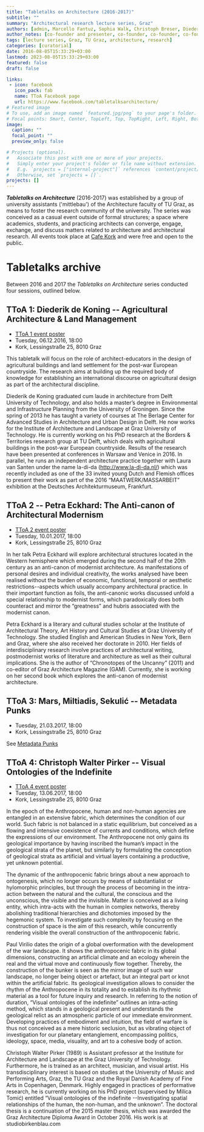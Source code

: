 ```yaml
---
title: "Tabletalks on Architecture (2016-2017)"
subtitle: ""
summary: "Architectural research lecture series, Graz"
authors: [admin, Marcello Fantuz, Sophia Walk, Christoph Breser, Diederik de Koning, Petra Eckhard, Dubravka Sekulić, Marcell Mars, Christoph Walter Pirker]
author_notes: [co-founder and presenter, co-founder, co-founder, co-founder, co-founder and presenter, presenter, presenter, presenter, presenter]
tags: [lecture series, Graz, TU Graz, architecture, research]
categories: [curatorial]
date: 2016-08-05T15:33:29+03:00
lastmod: 2023-08-05T15:33:29+03:00
featured: false
draft: false

links: 
 - icon: facebook
   icon_pack: fab
   name: TToA Facebook page
   url: https://www.facebook.com/tabletalksarchitecture/
# Featured image
# To use, add an image named `featured.jpg/png` to your page's folder.
# Focal points: Smart, Center, TopLeft, Top, TopRight, Left, Right, BottomLeft, Bottom, BottomRight.
image:
  caption: ""
  focal_point: ""
  preview_only: false

# Projects (optional).
#   Associate this post with one or more of your projects.
#   Simply enter your project's folder or file name without extension.
#   E.g. `projects = ["internal-project"]` references `content/project/deep-learning/index.md`.
#   Otherwise, set `projects = []`.
projects: []
---
```


**_Tabletalks on Architecture_** (2016-2017) was established by a group of university assistants ('mittlebau') of the Architecture faculty of TU Graz, as means to foster the research community of the university.  <!-- and a vehicle to present and exchange current research.-->
The series was conceived as a casual event outside of formal structures; a space where academics, students, and practicing architects can converge, engage, exchange, and discuss matters related to architecture and architectural research. 
All events took place at [Cafe Kork](https://cafe-kork.com/) and were free and open to the public.

# Tabletalks archive 
Between 2016 and 2017 the *Tabletalks on Architecture* series conducted four sessions, outlined below. 

<!-- 
2. [The Anti-canon of Architectural Modernism](/uploads/ttoa_2_eckhard.pdf) by Petra Eckhard
3. [Metadata Punks](/uploads/ttoa_3_mars_sekulic_miltiadis.pdf) by Marcell Mars, Constantinos Miltiadis, and Dubravka Sekulić
4. [](/uploads/ttoa_4_pirker.pdf) by Christoph Walter Pirker. 
-->
## TToA 1: Diederik de Koning -- Agricultural Architecture & Land Management 
- [TToA 1 event poster](/uploads/ttoa_1_deKoning.pdf)
- Tuesday, 06.12.2016, 18:00
- Kork, Lessingstraße 25, 8010 Graz

This tabletalk will focus on the role of architect-educators in the design of agricultural buildings and land settlement for the post-war European countryside. The research aims at building up the required body of knowledge for establishing an international discourse on agricultural design as part of the architectural discipline. 

Diederik de Koning graduated cum laude in architecture from Delft University of Technology, and also holds a master’s degree in Environmental and Infrastructure Planning from the University of Groningen. Since the spring of 2013 he has taught a variety of courses at The Berlage Center for Advanced Studies in Architecture and Urban Design in Delft. He now works for the Institute of Architecture and Landscape at Graz University of Technology. He is currently working on his PhD research at the Borders & Territories research group at TU Delft, which deals with agricultural buildings in the post-war European countryside. Results of the research have been presented at conferences in Warsaw and Venice in 2016. In parallel, he runs an independent architecture practice together with Laura van Santen under the name la-di-da (http://www.la-di-da.nl/) which was recently included as one of the 33 invited young Dutch and Flemish offices to present their work as part of the 2016 “MAATWERK/MASSARBEIT” exhibition at the Deutsches Architekturmuseum, Frankfurt.

## TToA 2 -- Petra Eckhard: The Anti-canon of Architectural Modernism
- [TToA 2 event poster](/uploads/ttoa_2_eckhard.pdf) 
- Tuesday, 10.01.2017, 18:00
- Kork, Lessingstraße 25, 8010 Graz

In her talk Petra Eckhard will explore architectural structures located in the Western hemisphere which emerged during the second half of the 20th century as an anti-canon of modernist architecture. As manifestations of personal desires and individual creativity, the works analysed have been realised without the burden of economic, functional, temporal or aesthetic restrictions--aspects which usually accompany architectural practice. In their important function as foils, the anti-canonic works discussed unfold a special relationship to modernist forms, which paradoxically does both counteract and mirror the “greatness” and hubris associated with the modernist canon.

Petra Eckhard is a literary and cultural studies scholar at the Institute of Architectural Theory, Art History and Cultural Studies at Graz University of Technology. She studied English and American Studies in New York, Bern and Graz, where she also received her doctorate in 2010. Her fields of interdisciplinary research involve practices of architectural writing, postmodernist works of literature and architecture as well as their cultural implications. She is the author of “Chronotopes of the Uncanny” (2011) and co-editor of Graz Architecture Magazine (GAM). Currently, she is working on her second book which explores the anti-canon of modernist architecture.

## TToA 3: Mars, Miltiadis, Sekulić -- Metadata Punks 
- Tuesday, 21.03.2017, 18:00
- Kork, Lessingstraße 25, 8010 Graz

See [Metadata Punks](../../event/metadata-punks)

## TToA 4: Christoph Walter Pirker -- Visual Ontologies of the Indefinite 

- [TToA 4 event poster](/uploads/ttoa_4_pirker.pdf)
- Tuesday, 13.06.2017, 18:00
- Kork, Lessingstraße 25, 8010 Graz

In the epoch of the Anthropocene, human and non-human agencies are entangled in an extensive fabric, which determines the condition of our world. Such fabric is not balanced in a static equilibrium, but conceived as a flowing and intensive coexistence of currents and conditions, which define the expressions of our environment. The Anthropocene not only gains its geological importance by having inscribed the human’s impact in the geological strata of the planet, but similarly by formulating the conception of geological strata as artificial and virtual layers containing a productive, yet unknown potential.

The dynamic of the anthropocenic fabric brings about a new approach to ontogenesis, which no longer occurs by means of substantialist or hylomorphic principles, but through the process of becoming in the intra-action between the natural and the cultural, the conscious and the unconscious, the visible and the invisible. Matter is conceived as a living entity, which intra-acts with the human in complex networks, thereby abolishing traditional hierarchies and dichotomies imposed by the hegemonic system. To investigate such complexity by focusing on the construction of space is the aim of this research, while concurrently rendering visible the overall construction of the anthropocenic fabric. 

Paul Virilio dates the origin of a global overformation with the development of the war landscape. It shows the anthropocenic fabric in its global dimensions, constructing an artificial climate and an ecology wherein the real and the virtual move and continuously flow together. Thereby, the construction of the bunker is seen as the mirror image of such war landscape, no longer being object or artefact, but an integral part or knot within the artificial fabric. Its geological investigation allows to consider the rhythm of the Anthropocene in its totality and to establish its rhythmic material as a tool for future inquiry and research.
In referring to the notion of duration, “Visual ontologies of the indefinite” outlines an intra-acting method, which stands in a geological present and understands the geological relict as an atmospheric particle of our immediate environment. Developing practices of embodiment and intuition, the field of warfare is thus not conceived as a mere historic seclusion, but as vibrating object of investigation for our planetary entanglement, encompassing politics, ideology, space, media, visuality, and art to a cohesive body of action.

Christoph Walter Pirker (1989) is Assistant professor at the Institute for Architecture and Landscape at the Graz University of Technology. Furthermore, he is trained as an architect, musician, and visual artist. His transdisciplinary interest is based on studies at the University of Music and Performing Arts, Graz, the TU Graz and the Royal Danish Academy of Fine Arts in Copenhagen, Denmark. Highly engaged in practices of performative research, he is currently working on his PhD project (supervised by Milica Tomić) entitled “Visual ontologies of the indefinite --Investigating spatial relationships of the human, the non-human, and the unknown”. The doctoral thesis is a continuation of the 2015 master thesis, which was awarded the Graz Architecture Diploma Award in October 2016. His work is at studiobirkenblau.com 

